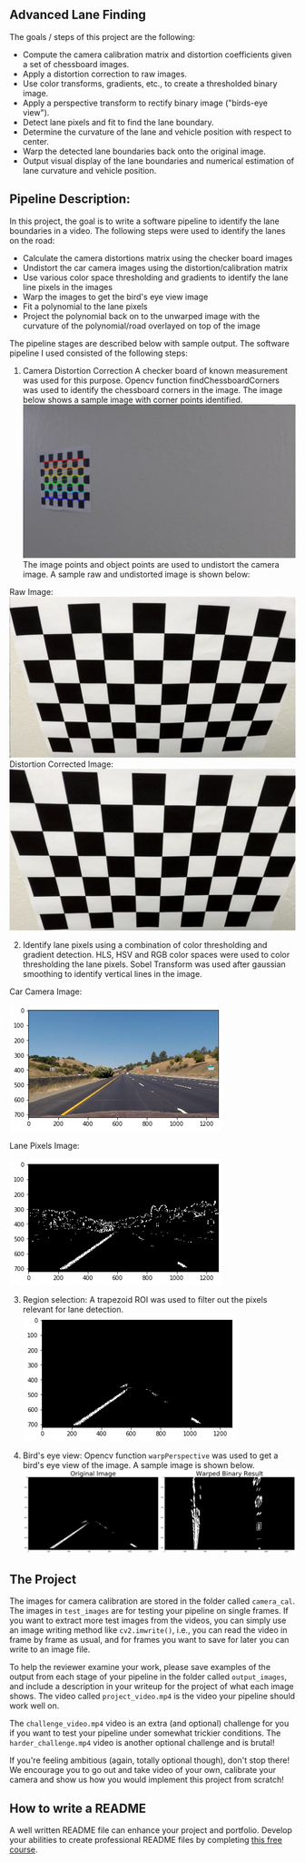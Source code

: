 ## Advanced Lane Finding


The goals / steps of this project are the following:

* Compute the camera calibration matrix and distortion coefficients given a set of chessboard images.
* Apply a distortion correction to raw images.
* Use color transforms, gradients, etc., to create a thresholded binary image.
* Apply a perspective transform to rectify binary image ("birds-eye view").
* Detect lane pixels and fit to find the lane boundary.
* Determine the curvature of the lane and vehicle position with respect to center.
* Warp the detected lane boundaries back onto the original image.
* Output visual display of the lane boundaries and numerical estimation of lane curvature and vehicle position.

Pipeline Description:
---
In this project, the goal is to write a software pipeline to identify the lane boundaries in a video. The following steps were used to identify the lanes on the road:
* Calculate the camera distortions matrix using the checker board images
* Undistort the car camera images using the distortion/calibration matrix
* Use various color space thresholding and gradients to identify the lane line pixels in the images
* Warp the images to get the bird's eye view image
* Fit a polynomial to the lane pixels
* Project the polynomial back on to the unwarped image with the curvature of the polynomial/road overlayed on top of the image

The pipeline stages are described below with sample output.
The software pipeline I used consisted of the following steps:

1. Camera Distortion Correction
  A checker board of known measurement was used for this purpose. Opencv function findChessboardCorners was used to identify the chessboard corners in the image. The image below shows a sample image with corner points identified.
  ![Corner Points Identified](./camera_cal/corners_found2.jpg)
The image points and object points are used to undistort the camera image. A sample raw and undistorted image is shown below:

Raw Image:
![Raw Image](./camera_cal/calibration2.jpg)
 Distortion Corrected Image:
![Distortion Removed](./camera_cal/test_undist_calibration2.jpg)

2. Identify lane pixels using a combination of color thresholding and gradient detection.
  HLS, HSV and RGB color spaces were used to color thresholding the lane pixels. Sobel Transform was used after gaussian smoothing to identify vertical lines in the image.

Car Camera Image:

![Car Camera Image](./output_images/undistort_road_1.png)

Lane Pixels Image:

![Lane Pixels Image](./output_images/undistort_binary_threshold.png)

3. Region selection:
  A trapezoid ROI was used to filter out the pixels relevant for lane detection.
![Region Selection Image](./output_images/region_select.png) 
  
4. Bird's eye view:
  Opencv function `warpPerspective` was used to get a bird's eye view of the image. A sample image is shown below.
![Bird's eye view](./output_images/warped_binary.png)  

The Project
---
The images for camera calibration are stored in the folder called `camera_cal`.  The images in `test_images` are for testing your pipeline on single frames.  If you want to extract more test images from the videos, you can simply use an image writing method like `cv2.imwrite()`, i.e., you can read the video in frame by frame as usual, and for frames you want to save for later you can write to an image file.  

To help the reviewer examine your work, please save examples of the output from each stage of your pipeline in the folder called `output_images`, and include a description in your writeup for the project of what each image shows.    The video called `project_video.mp4` is the video your pipeline should work well on.  

The `challenge_video.mp4` video is an extra (and optional) challenge for you if you want to test your pipeline under somewhat trickier conditions.  The `harder_challenge.mp4` video is another optional challenge and is brutal!

If you're feeling ambitious (again, totally optional though), don't stop there!  We encourage you to go out and take video of your own, calibrate your camera and show us how you would implement this project from scratch!

## How to write a README
A well written README file can enhance your project and portfolio.  Develop your abilities to create professional README files by completing [this free course](https://www.udacity.com/course/writing-readmes--ud777).

